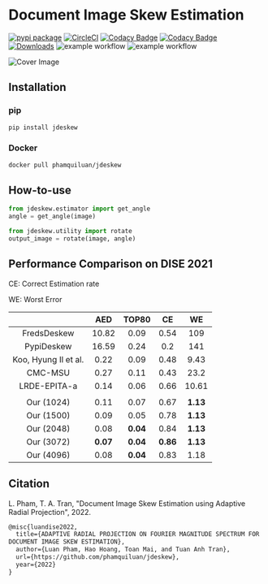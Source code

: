 # Document Image Skew Estimation

[![pypi package](https://img.shields.io/badge/version-v0.0.6-blue)](https://pypi.org/project/jdeskew)
[![CircleCI](https://circleci.com/gh/phamquiluan/jdeskew/tree/master.svg?style=shield&circle-token=37f6b4ef126f3e985db7c624d1d76f22a223cf41)](https://circleci.com/gh/phamquiluan/jdeskew/tree/master)
[![Codacy Badge](https://app.codacy.com/project/badge/Coverage/25553a5195074e37a01dd3370c55abaa)](https://www.codacy.com/gh/phamquiluan/jdeskew/dashboard?utm_source=github.com&utm_medium=referral&utm_content=phamquiluan/jdeskew&utm_campaign=Badge_Coverage)
[![Codacy Badge](https://app.codacy.com/project/badge/Grade/25553a5195074e37a01dd3370c55abaa)](https://www.codacy.com/gh/phamquiluan/jdeskew/dashboard?utm_source=github.com&amp;utm_medium=referral&amp;utm_content=phamquiluan/jdeskew&amp;utm_campaign=Badge_Grade)
[![Downloads](https://static.pepy.tech/personalized-badge/jdeskew?period=total&units=international_system&left_color=black&right_color=orange&left_text=Downloads)](https://pepy.tech/project/jdeskew)
![example workflow](https://github.com/phamquiluan/jdeskew/actions/workflows/dependency-review.yml/badge.svg)
![example workflow](https://github.com/phamquiluan/jdeskew/actions/workflows/python-package.yml/badge.svg)



![Cover Image](https://user-images.githubusercontent.com/24642166/165683091-4091bb3c-6625-4180-93b6-86deec9a0750.gif)

## Installation

### pip

```bash
pip install jdeskew
```

### Docker

```bash
docker pull phamquiluan/jdeskew
```

## How-to-use

```python
from jdeskew.estimator import get_angle
angle = get_angle(image)

from jdeskew.utility import rotate
output_image = rotate(image, angle)
```

## Performance Comparison on DISE 2021

CE: Correct Estimation rate

WE: Worst Error

|                      |    AED   |   TOP80  |    CE    |    WE    |
|:--------------------:|:--------:|:--------:|:--------:|:--------:|
|      FredsDeskew     |   10.82  |   0.09   |   0.54   |    109   |
|      PypiDeskew      |   16.59  |   0.24   |    0.2   |    141   |
| Koo, Hyung Il et al. |   0.22   |   0.09   |   0.48   |   9.43   |
|        CMC-MSU       |   0.27   |   0.11   |   0.43   |   23.2   |
|     LRDE-EPITA-a     |   0.14   |   0.06   |   0.66   |   10.61  |
|                      |          |          |          |          |
|      Our (1024)      |   0.11   |   0.07   |   0.67   | **1.13** |
|      Our (1500)      |   0.09   |   0.05   |   0.78   | **1.13** |
|      Our (2048)      |   0.08   | **0.04** |   0.84   | **1.13** |
|      Our (3072)      | **0.07** | **0.04** | **0.86** | **1.13** |
|      Our (4096)      |   0.08   | **0.04** |   0.83   |   1.18   |

## Citation

L. Pham, T. A. Tran, "Document Image Skew Estimation using Adaptive
Radial Projection", 2022.

```latex
@misc{luandise2022,
  title={ADAPTIVE RADIAL PROJECTION ON FOURIER MAGNITUDE SPECTRUM FOR
DOCUMENT IMAGE SKEW ESTIMATION},
  author={Luan Pham, Hao Hoang, Toan Mai, and Tuan Anh Tran},
  url={https://github.com/phamquiluan/jdeskew},
  year={2022}
}
```
